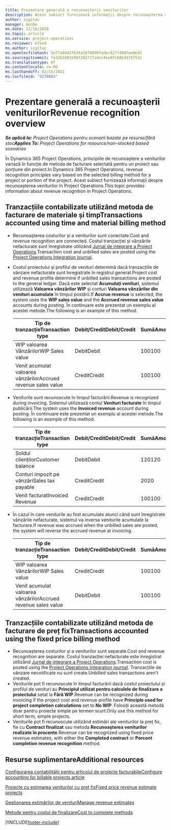 ```yaml
---
title: Prezentare generală a recunoașterii veniturilor
description: Acest subiect furnizează informații despre recunoașterea veniturilor în Project Operations.
author: sigitac
manager: Annbe
ms.date: 11/16/2020
ms.topic: article
ms.service: project-operations
ms.reviewer: kfend
ms.author: sigitac
ms.openlocfilehash: 5e77a0442f634a50f8099fadec42ff400fee0e81
ms.sourcegitcommit: fa32b1893286f20271fa4ec4be8fc68bd135f53c
ms.translationtype: HT
ms.contentlocale: ro-RO
ms.lasthandoff: 02/15/2021
ms.locfileid: "5278883"
---
```

# <a name="revenue-recognition-overview"></a><span data-ttu-id="b138e-103">Prezentare generală a recunoașterii veniturilor</span><span class="sxs-lookup"><span data-stu-id="b138e-103">Revenue recognition overview</span></span>

<span data-ttu-id="b138e-104">_**Se aplică la:** Project Operations pentru scenarii bazate pe resurse/fără stoc_</span><span class="sxs-lookup"><span data-stu-id="b138e-104">_**Applies To:** Project Operations for resource/non-stocked based scenarios_</span></span>

<span data-ttu-id="b138e-105">În Dynamics 365 Project Operations, principiile de recunoaștere a veniturilor variază în funcție de metoda de facturare selectată pentru un proiect sau porțiune din proiect.</span><span class="sxs-lookup"><span data-stu-id="b138e-105">In Dynamics 365 Project Operations, revenue recognition principles vary based on the selected billing method for a project or portion of the project.</span></span> <span data-ttu-id="b138e-106">Acest subiect furnizează informații despre recunoașterea veniturilor în Project Operations.</span><span class="sxs-lookup"><span data-stu-id="b138e-106">This topic provides information about revenue recognition in Project Operations.</span></span>

## <a name="transactions-accounted-using-time-and-material-billing-method"></a><span data-ttu-id="b138e-107">Tranzacțiile contabilizate utilizând metoda de facturare de materiale și timp</span><span class="sxs-lookup"><span data-stu-id="b138e-107">Transactions accounted using time and material billing method</span></span>

- <span data-ttu-id="b138e-108">Recunoașterea costurilor și a veniturilor sunt conectate.</span><span class="sxs-lookup"><span data-stu-id="b138e-108">Cost and revenue recognition are connected.</span></span> <span data-ttu-id="b138e-109">Costul tranzacției și vânzările nefacturate sunt înregistrate utilizând [Jurnal de integrare a Project Operations](../project-accounting/project-operations-integration-journal.md).</span><span class="sxs-lookup"><span data-stu-id="b138e-109">Transaction cost and unbilled sales are posted using the [Project Operations Integration journal](../project-accounting/project-operations-integration-journal.md).</span></span>
- <span data-ttu-id="b138e-110">Costul proiectului și profilul de venituri determină dacă tranzacțiile de vânzare nefacturate sunt înregistrate în registrul general.</span><span class="sxs-lookup"><span data-stu-id="b138e-110">Project cost and revenue profile determine if unbilled sales transactions are posted to the general ledger.</span></span> <span data-ttu-id="b138e-111">Dacă este selectat **Acumulați venituri**, sistemul utilizează **Valoarea vânzărilor WIP** și conturi **Valoarea vânzărilor din venituri acumulate** în timpul postării.</span><span class="sxs-lookup"><span data-stu-id="b138e-111">If **Accrue revenue** is selected, the system uses the **WIP sales value** and the **Accrued revenue sales value** accounts during posting.</span></span> <span data-ttu-id="b138e-112">În continuare este prezentat un exemplu al acestei metode.</span><span class="sxs-lookup"><span data-stu-id="b138e-112">The following is an example of this method.</span></span>  

  | <span data-ttu-id="b138e-113">Tip de tranzacție</span><span class="sxs-lookup"><span data-stu-id="b138e-113">Transaction type</span></span> | <span data-ttu-id="b138e-114">Debit/Credit</span><span class="sxs-lookup"><span data-stu-id="b138e-114">Debit/Credit</span></span> | <span data-ttu-id="b138e-115">Sumă</span><span class="sxs-lookup"><span data-stu-id="b138e-115">Amount</span></span> |
  | --- | --- | --- |
  | <span data-ttu-id="b138e-116">WIP valoarea Vânzărilor</span><span class="sxs-lookup"><span data-stu-id="b138e-116">WIP Sales value</span></span> | <span data-ttu-id="b138e-117">Debit</span><span class="sxs-lookup"><span data-stu-id="b138e-117">Debit</span></span> | <span data-ttu-id="b138e-118">100</span><span class="sxs-lookup"><span data-stu-id="b138e-118">100</span></span> |
  | <span data-ttu-id="b138e-119">Venit acumulat valoarea vânzărilor</span><span class="sxs-lookup"><span data-stu-id="b138e-119">Accrued revenue sales value</span></span> | <span data-ttu-id="b138e-120">Credit</span><span class="sxs-lookup"><span data-stu-id="b138e-120">Credit</span></span> | <span data-ttu-id="b138e-121">100</span><span class="sxs-lookup"><span data-stu-id="b138e-121">100</span></span> |

- <span data-ttu-id="b138e-122">Veniturile sunt recunoscute în timpul facturării.</span><span class="sxs-lookup"><span data-stu-id="b138e-122">Revenue is recognized during invoicing.</span></span> <span data-ttu-id="b138e-123">Sistemul utilizează contul **Venituri facturate** în timpul publicării.</span><span class="sxs-lookup"><span data-stu-id="b138e-123">The system uses the **Invoiced revenue** account during posting.</span></span> <span data-ttu-id="b138e-124">În continuare este prezentat un exemplu al acestei metode.</span><span class="sxs-lookup"><span data-stu-id="b138e-124">The following is an example of this method.</span></span>  

  | <span data-ttu-id="b138e-125">Tip de tranzacție</span><span class="sxs-lookup"><span data-stu-id="b138e-125">Transaction type</span></span> | <span data-ttu-id="b138e-126">Debit/Credit</span><span class="sxs-lookup"><span data-stu-id="b138e-126">Debit/Credit</span></span> | <span data-ttu-id="b138e-127">Sumă</span><span class="sxs-lookup"><span data-stu-id="b138e-127">Amount</span></span> |
  | --- | --- | --- |
  | <span data-ttu-id="b138e-128">Soldul clienților</span><span class="sxs-lookup"><span data-stu-id="b138e-128">Customer balance</span></span> | <span data-ttu-id="b138e-129">Debit</span><span class="sxs-lookup"><span data-stu-id="b138e-129">Debit</span></span> | <span data-ttu-id="b138e-130">120</span><span class="sxs-lookup"><span data-stu-id="b138e-130">120</span></span> |
  | <span data-ttu-id="b138e-131">Conturi impozit pe vânzări</span><span class="sxs-lookup"><span data-stu-id="b138e-131">Sales tax payable</span></span> | <span data-ttu-id="b138e-132">Credit</span><span class="sxs-lookup"><span data-stu-id="b138e-132">Credit</span></span> | <span data-ttu-id="b138e-133">20</span><span class="sxs-lookup"><span data-stu-id="b138e-133">20</span></span> |
  | <span data-ttu-id="b138e-134">Venit facturat</span><span class="sxs-lookup"><span data-stu-id="b138e-134">Invoiced Revenue</span></span> | <span data-ttu-id="b138e-135">Credit</span><span class="sxs-lookup"><span data-stu-id="b138e-135">Credit</span></span> | <span data-ttu-id="b138e-136">100</span><span class="sxs-lookup"><span data-stu-id="b138e-136">100</span></span> |

- <span data-ttu-id="b138e-137">În cazul în care veniturile au fost acumulate atunci când sunt înregistrate vânzările nefacturate, sistemul va inversa veniturile acumulate la facturare.</span><span class="sxs-lookup"><span data-stu-id="b138e-137">If revenue was accrued when the unbilled sales are posted, the system will reverse the accrued revenue at invoicing.</span></span>

  | <span data-ttu-id="b138e-138">Tip de tranzacție</span><span class="sxs-lookup"><span data-stu-id="b138e-138">Transaction type</span></span> | <span data-ttu-id="b138e-139">Debit/Credit</span><span class="sxs-lookup"><span data-stu-id="b138e-139">Debit/Credit</span></span> | <span data-ttu-id="b138e-140">Sumă</span><span class="sxs-lookup"><span data-stu-id="b138e-140">Amount</span></span> |
  | --- | --- | --- |
  | <span data-ttu-id="b138e-141">WIP valoarea Vânzărilor</span><span class="sxs-lookup"><span data-stu-id="b138e-141">WIP Sales value</span></span> | <span data-ttu-id="b138e-142">Credit</span><span class="sxs-lookup"><span data-stu-id="b138e-142">Credit</span></span> | <span data-ttu-id="b138e-143">100</span><span class="sxs-lookup"><span data-stu-id="b138e-143">100</span></span> |
  | <span data-ttu-id="b138e-144">Venit acumulat valoarea vânzărilor</span><span class="sxs-lookup"><span data-stu-id="b138e-144">Accrued revenue sales value</span></span> | <span data-ttu-id="b138e-145">Debit</span><span class="sxs-lookup"><span data-stu-id="b138e-145">Debit</span></span> | <span data-ttu-id="b138e-146">100</span><span class="sxs-lookup"><span data-stu-id="b138e-146">100</span></span> |

## <a name="transactions-accounted-using-the-fixed-price-billing-method"></a><span data-ttu-id="b138e-147">Tranzacțiile contabilizate utilizând metoda de facturare de preț fix</span><span class="sxs-lookup"><span data-stu-id="b138e-147">Transactions accounted using the fixed price billing method</span></span>

- <span data-ttu-id="b138e-148">Recunoașterea costurilor și a veniturilor sunt separate.</span><span class="sxs-lookup"><span data-stu-id="b138e-148">Cost and revenue recognition are separate.</span></span> <span data-ttu-id="b138e-149">Costul tranzacției nefacturate este înregistrat utilizând [Jurnal de integrare a Project Operations](../project-accounting/project-operations-integration-journal.md).</span><span class="sxs-lookup"><span data-stu-id="b138e-149">Transaction cost is posted using the [Project Operations Integration journal](../project-accounting/project-operations-integration-journal.md).</span></span> <span data-ttu-id="b138e-150">Tranzacțiile de vânzare necotificate nu sunt create.</span><span class="sxs-lookup"><span data-stu-id="b138e-150">Unbilled sales transactions aren't created.</span></span>
- <span data-ttu-id="b138e-151">Veniturile pot fi recunoscute în timpul facturării dacă costul proiectului și profilul de venituri au **Principiul utilizat pentru calculele de finalizare a proiectului** setat la **Fără WIP**.</span><span class="sxs-lookup"><span data-stu-id="b138e-151">Revenue can be recognized during invoicing if the project cost and revenue profile have **Principle used for project completion calculations** set to **No WIP**.</span></span> <span data-ttu-id="b138e-152">Folosiți această metodă doar pentru proiecte simple pe termen scurt.</span><span class="sxs-lookup"><span data-stu-id="b138e-152">Only use this method for short term, simple projects.</span></span>
- <span data-ttu-id="b138e-153">Veniturile pot fi recunoscute utilizând estimări ale veniturilor la preț fix, fie cu **Contract finalizat** sau metoda **Recunoașterea veniturilor realizate în procente**.</span><span class="sxs-lookup"><span data-stu-id="b138e-153">Revenue can be recognized using fixed price revenue estimates, with either the **Completed contract** or **Percent completion revenue recognition** method.</span></span>

## <a name="additional-resources"></a><span data-ttu-id="b138e-154">Resurse suplimentare</span><span class="sxs-lookup"><span data-stu-id="b138e-154">Additional resources</span></span>
[<span data-ttu-id="b138e-155">Configurarea contabilității pentru articolul de proiecte facturabile</span><span class="sxs-lookup"><span data-stu-id="b138e-155">Configure accounting for billable projects article</span></span>](../project-accounting/configure-accounting-billable-projects.md)

[<span data-ttu-id="b138e-156">Proiecte cu estimarea veniturilor cu preț fix</span><span class="sxs-lookup"><span data-stu-id="b138e-156">Fixed price revenue estimate projects</span></span>](rev-rec-percentage-completion-method.md)

[<span data-ttu-id="b138e-157">Gestionarea estimărilor de venituri</span><span class="sxs-lookup"><span data-stu-id="b138e-157">Manage revenue estimates</span></span>](rev-rec-completed-contract-method.md)

[<span data-ttu-id="b138e-158">Metode pentru costul de finalizare</span><span class="sxs-lookup"><span data-stu-id="b138e-158">Cost to complete methods</span></span>](cost-complete-methods.md)


[!INCLUDE[footer-include](../includes/footer-banner.md)]